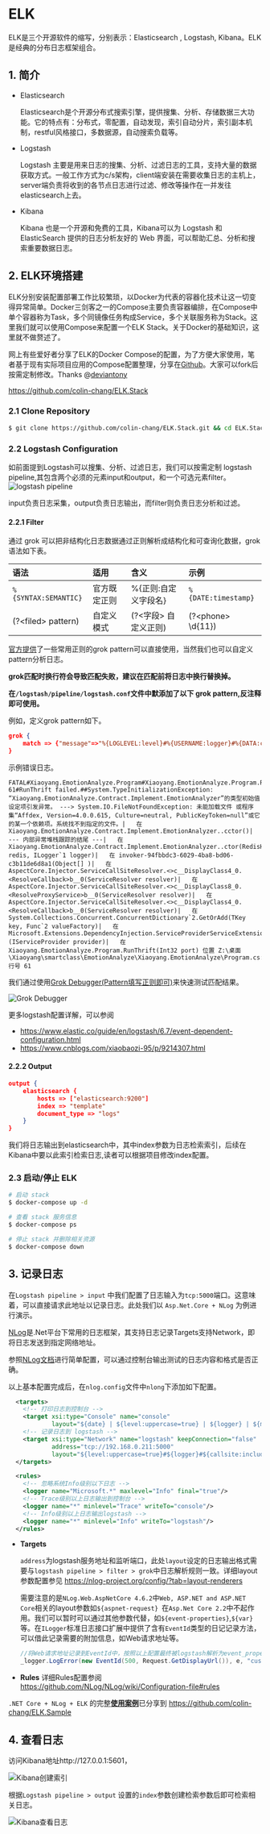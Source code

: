 # ELK

ELK是三个开源软件的缩写，分别表示：Elasticsearch , Logstash, Kibana。ELK是经典的分布日志框架组合。

## 1. 简介
* Elasticsearch

    Elasticsearch是个开源分布式搜索引擎，提供搜集、分析、存储数据三大功能。它的特点有：分布式，零配置，自动发现，索引自动分片，索引副本机制，restful风格接口，多数据源，自动搜索负载等。

* Logstash

    Logstash 主要是用来日志的搜集、分析、过滤日志的工具，支持大量的数据获取方式。一般工作方式为c/s架构，client端安装在需要收集日志的主机上，server端负责将收到的各节点日志进行过滤、修改等操作在一并发往elasticsearch上去。

* Kibana

    Kibana 也是一个开源和免费的工具，Kibana可以为 Logstash 和 ElasticSearch 提供的日志分析友好的 Web 界面，可以帮助汇总、分析和搜索重要数据日志。

## 2. ELK环境搭建
ELK分别安装配置部署工作比较繁琐，以Docker为代表的容器化技术让这一切变得异常简单。Docker三剑客之一的Compose主要负责容器编排，在Compose中单个容器称为Task，多个同镜像任务构成Service，多个关联服务称为Stack。这里我们就可以使用Compose来配置一个ELK Stack。关于Docker的基础知识，这里就不做赘述了。

网上有些爱好者分享了ELK的Docker Compose的配置，为了方便大家使用，笔者基于现有实际项目应用的Compose配置整理，分享在[Github](https://github.com/colin-chang/ELK.Stack)。大家可以fork后按需定制修改。Thanks @[deviantony](https://github.com/deviantony)

https://github.com/colin-chang/ELK.Stack

### 2.1 Clone Repository
```sh
$ git clone https://github.com/colin-chang/ELK.Stack.git && cd ELK.Stack
```

### 2.2 Logstash Configuration
如前面提到Logstash可以搜集、分析、过滤日志，我们可以按需定制 logstash pipeline,其包含两个必须的元素input和output，和一个可选元素filter。
![logstash pipeline](https://i.loli.net/2020/02/25/z2Of6jNIFBK1Awi.png)

input负责日志采集，output负责日志输出，而filter则负责日志分析和过滤。

#### 2.2.1 Filter

通过 grok 可以把非结构化日志数据通过正则解析成结构化和可查询化数据，grok语法如下表。

语法|适用|含义|示例
:-|:-|:-|:-
`%{SYNTAX:SEMANTIC}`|官方既定正则|%{正则:自定义字段名}|`%{DATE:timestamp}`
(?&lt;filed&gt; pattern)|自定义模式|(?&lt;字段&gt; 自定义正则)|(?&lt;phone&gt; \d{11})

[官方提供](https://github.com/logstash-plugins/logstash-patterns-core/blob/master/patterns)了一些常用正则的grok pattern可以直接使用，当然我们也可以自定义pattern分析日志。

**grok匹配时换行符会导致匹配失败，建议在匹配前将日志中换行替换掉。**

**在`/logstash/pipeline/logstash.conf`文件中默添加了以下 grok pattern,反注释即可使用。** 

例如，定义grok pattern如下。
```json
grok {
    match => {"message"=>"%{LOGLEVEL:level}#%{USERNAME:logger}#%{DATA:callsite}#%{DATA:msg}#%{DATA:event_property}#%{DATA:exception_message}\|%{GREEDYDATA:exception_stacktrace}"}
}
```
示例错误日志。
```
FATAL#Xiaoyang.EmotionAnalyze.Program#Xiaoyang.EmotionAnalyze.Program.RunThrift 61#RunThrift failed.##System.TypeInitializationException: “Xiaoyang.EmotionAnalyze.Contract.Implement.EmotionAnalyzer”的类型初始值设定项引发异常。 ---> System.IO.FileNotFoundException: 未能加载文件 或程序集“Affdex, Version=4.0.0.615, Culture=neutral, PublicKeyToken=null”或它的某一个依赖项。系统找不到指定的文件。|   在 Xiaoyang.EmotionAnalyze.Contract.Implement.EmotionAnalyzer..cctor()|   --- 内部异常堆栈跟踪的结尾 ---|   在 Xiaoyang.EmotionAnalyze.Contract.Implement.EmotionAnalyzer..ctor(RedisHelper redis, ILogger`1 logger)|   在 invoker-94fbbdc3-6029-4ba8-bd06-c3b11de6d8a1(Object[] )|   在 AspectCore.Injector.ServiceCallSiteResolver.<>c__DisplayClass4_0.<ResolveCallback>b__0(ServiceResolver resolver)|   在 AspectCore.Injector.ServiceCallSiteResolver.<>c__DisplayClass8_0.<ResolveProxyService>b__0(ServiceResolver resolver)|   在 AspectCore.Injector.ServiceCallSiteResolver.<>c__DisplayClass4_0.<ResolveCallback>b__0(ServiceResolver resolver)|   在 System.Collections.Concurrent.ConcurrentDictionary`2.GetOrAdd(TKey key, Func`2 valueFactory)|   在 Microsoft.Extensions.DependencyInjection.ServiceProviderServiceExtensions.GetService[T](IServiceProvider provider)|   在 Xiaoyang.EmotionAnalyze.Program.RunThrift(Int32 port) 位置 Z:\桌面\Xiaoyang\smartclass\EmotionAnalyze\Xiaoyang.EmotionAnalyze\Program.cs:行号 61
```

我们通过使用[Grok Debugger(Pattern填写正则即可)](http://grokdebug.herokuapp.com/)来快速测试匹配结果。

![Grok Debugger](https://i.loli.net/2020/02/25/j85x9BITSrP4uap.jpg)


更多logstash配置详解，可以参阅 
* https://www.elastic.co/guide/en/logstash/6.7/event-dependent-configuration.html
* https://www.cnblogs.com/xiaobaozi-95/p/9214307.html

#### 2.2.2 Output
```json
output {
	elasticsearch {
		hosts => ["elasticsearch:9200"]
		index => "template"
		document_type => "logs"
	}
}
```
我们将日志输出到elasticsearch中，其中index参数为日志检索索引，后续在Kibana中要以此索引检索日志,读者可以根据项目修改index配置。

### 2.3 启动/停止 ELK
```sh
# 启动 stack
$ docker-compose up -d

# 查看 stack 服务信息
$ docker-compose ps

# 停止 stack 并删除相关资源
$ docker-compose down
```

## 3. 记录日志
在`Logstash pipeline > input` 中我们配置了日志输入为`tcp:5000`端口。这意味着，可以直接请求此地址以记录日志。此处我们以 `Asp.Net.Core + NLog` 为例进行演示。

[NLog](https://nlog-project.org/)是.Net平台下常用的日志框架，其支持日志记录Targets支持Network，即将日志发送到指定网络地址。

参照[NLog文档](https://github.com/NLog/NLog.web/wiki)进行简单配置，可以通过控制台输出测试的日志内容和格式是否正确。

以上基本配置完成后，在`nlog.config`文件中`nlong`下添加如下配置。
```xml    
  <targets>
    <!-- 打印日志到控制台 -->
    <target xsi:type="Console" name="console"
            layout="${date} | ${level:uppercase=true} | ${logger} | ${message} | ${replace-newlines:${exception:format=toString}}" />
    <!-- 记录日志到 logstash -->
    <target xsi:type="Network" name="logstash" keepConnection="false"
            address="tcp://192.168.0.211:5000"
            layout="${level:uppercase=true}#${logger}#${callsite:includeSourcePath=true} ${callsite-linenumber}#${message}#${replace-newlines:${event-properties:item=EventId}}#${replace-newlines:replacement=|:${exception:format=ToString}}"/>
  </targets>

  <rules>
    <!-- 忽略系统Info级别以下日志 -->
    <logger name="Microsoft.*" maxlevel="Info" final="true"/>
    <!-- Trace级别以上日志输出到控制台 -->
    <logger name="*" minlevel="Trace" writeTo="console"/>
    <!-- Info级别以上日志输出logstash -->
    <logger name="*" minlevel="Info" writeTo="logstash"/>
  </rules>
```

* **Targets**

  `address`为logstash服务地址和监听端口，此处`layout`设定的日志输出格式需要与`logstash pipeline > filter > grok`中日志解析规则一致。详细layout参数配置参见 https://nlog-project.org/config/?tab=layout-renderers

  需要注意的是`NLog.Web.AspNetCore 4.6.2`中`Web, ASP.NET and ASP.NET Core`相关的layout参数如`${aspnet-request} `在`Asp.Net Core 2.2`中不起作用。我们可以暂时可以通过其他参数代替，如`${event-properties}`,`${var}`等。在`ILogger`标准日志接口扩展中提供了含有`EventId`类型的日记记录方法，可以借此记录需要的附加信息，如Web请求地址等。

  ```csharp
  //将Web请求地址记录到EventId中，按照以上配置最终被logstash解析为event_property字段
  _logger.LogError(new EventId(500, Request.GetDisplayUrl()), e, "custom message");
  ```

* **Rules**
  详细Rules配置参阅 https://github.com/NLog/NLog/wiki/Configuration-file#rules

`.NET Core + NLog + ELK` 的完整[**使用案例**](https://github.com/colin-chang/ELK.Sample)已分享到 https://github.com/colin-chang/ELK.Sample


## 4. 查看日志
访问Kibana地址http://127.0.0.1:5601，

![Kibana创建索引](https://i.loli.net/2020/02/25/iC1EYAWF7lX4nGD.jpg)

根据`Logstash pipeline > output` 设置的`index`参数创建检索参数后即可检索相关日志。

![Kibana查看日志](https://i.loli.net/2020/02/25/GHLhx5roQMWd1nB.jpg)